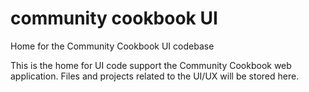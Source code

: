 # community cookbook UI
Home for the Community Cookbook UI codebase

This is the home for UI code support the Community Cookbook web application. Files and projects related to the UI/UX will be stored here.

